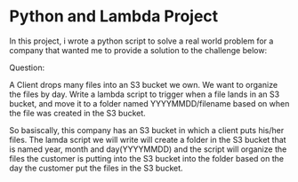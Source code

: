 # Python and Lambda Project

In this project, i wrote a python script to solve a real world problem for a company that wanted me to provide a solution to the challenge below:

Question:

A Client drops many files into an S3 bucket we own.
We want to organize the files by day.
Write a lambda script to trigger when a file lands in an S3 bucket, and move it to a folder named YYYYMMDD/filename based on when the file was created in the S3 bucket.


So basiscally, this company has an S3 bucket in which a client puts his/her files. The lamda script we will write will create a folder in the S3 bucket that is named year, month and day(YYYYMMDD) and the script will organize the files the customer is putting into the S3 bucket into the folder based on the day the customer put the files in the S3 bucket.
